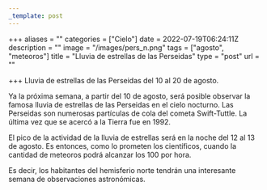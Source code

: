```yaml
---
_template: post
---
```





+++
aliases = ""
categories = ["Cielo"]
date = 2022-07-19T06:24:11Z
description = ""
image = "/images/pers_n.png"
tags = ["agosto", "meteoros"]
title = "Lluvia de estrellas de las Perseidas"
type = "post"
url = ""

+++
Lluvia de estrellas de las Perseidas del 10 al 20 de agosto.  
  
Ya la próxima semana, a partir del 10 de agosto, será posible observar la famosa lluvia de estrellas de las Perseidas en el cielo nocturno. Las Perseidas son numerosas partículas de cola del cometa Swift-Tuttle. La última vez que se acercó a la Tierra fue en 1992.  
  
El pico de la actividad de la lluvia de estrellas será en la noche del 12 al 13 de agosto. Es entonces, como lo prometen los científicos, cuando la cantidad de meteoros podrá alcanzar los 100 por hora.  
  
Es decir, los habitantes del hemisferio norte tendrán una interesante semana de observaciones astronómicas.
